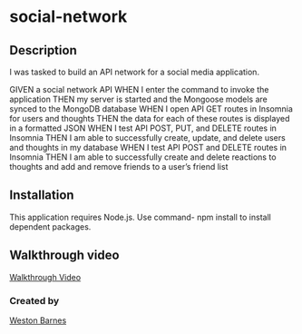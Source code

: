 # social-network

## Description
I was tasked to build an API network for a social media application.

GIVEN a social network API
WHEN I enter the command to invoke the application
THEN my server is started and the Mongoose models are synced to the MongoDB database
WHEN I open API GET routes in Insomnia for users and thoughts
THEN the data for each of these routes is displayed in a formatted JSON
WHEN I test API POST, PUT, and DELETE routes in Insomnia
THEN I am able to successfully create, update, and delete users and thoughts in my database
WHEN I test API POST and DELETE routes in Insomnia
THEN I am able to successfully create and delete reactions to thoughts and add and remove friends to a user’s friend list

## Installation
This application requires Node.js. Use command- npm install to install dependent packages.

## Walkthrough video
[Walkthrough Video](https://drive.google.com/file/d/1IpqquORElzjBs6U0syZ-ij_-nleRiwck/view)

### Created by
[Weston Barnes](https://github.com/bkwes)